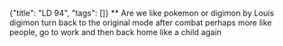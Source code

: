 {"title": "LD 94", "tags": []}
** Are we like pokemon or digimon by Louis
digimon turn back to the original mode after combat
perhaps more like people, go to work and then back home like a child again

